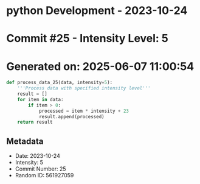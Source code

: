 ﻿# python Development - 2023-10-24
# Commit #25 - Intensity Level: 5
# Generated on: 2025-06-07 11:00:54
```python
def process_data_25(data, intensity=5):
    '''Process data with specified intensity level'''
    result = []
    for item in data:
        if item > 0:
            processed = item * intensity + 23
            result.append(processed)
    return result
```
## Metadata
- Date: 2023-10-24
- Intensity: 5
- Commit Number: 25
- Random ID: 561927059
